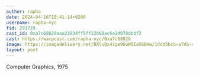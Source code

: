 ```yaml
---
author: rapha
date: 2024-04-16T18:41:14+0200
username: rapha-nyc
fid: 291729
cast_id: 0xa7c68820aaa23934ff5ff12b60ac6e2d070dbbf2
cast: https://warpcast.com/rapha-nyc/0xa7c68820
image: https://imagedelivery.net/BXluQx4ige9GuW0Ia56BHw/1ddd5bcb-a7db-4fcb-1e38-f9c4cdd5c600/original
layout: post
---
```

Computer Graphics, 1975  

<img src='https://imagedelivery.net/BXluQx4ige9GuW0Ia56BHw/1ddd5bcb-a7db-4fcb-1e38-f9c4cdd5c600/original' alt='' referrerpolicy='no-referrer'/>